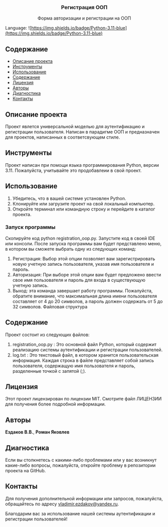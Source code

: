 <br/>
  <h3 align="center">Регистрация ООП</h3>

  <p align="center">
    Форма авторизации и регистрации на ООП
  </p>
</p>

Language: ![https://img.shields.io/badge/Python-3.11-blue](https://img.shields.io/badge/Python-3.11-blue)

## Содержание

* [Описание проекта](#Описание_проекта)
* [Инструменты](#Инструменты)
* [Использование](#Использование)
* [Содержание](#Содержание)
* [Лицензия](#Лицензия)
* [Авторы](#авторы)
* [Диагностика](#Диагностика)
* [Контакты](#Контакты)
  
## Описание проекта

Проект явлется универсальной моделью для аутентификацию и регистрации пользователя.
Написан в парадигме ООП и предназначен для проектов, написанных в соответсвующем стиле. 

## Инструменты

Проект написан при помощи языка программирования Python, версии 3.11.
Пожалуйста, учитывайте это продобавлеии в свой проект.

## Использование
1. Убедитесь, что в вашей системе установлен Python.
2. Клонируйте или загрузите проект на свой локальный компьютер.
3. Откройте терминал или командную строку и перейдите в каталог проекта.
### Запуск программы
Скопируйте код python registration_oop.py.
Запустите код в своей IDE или консоли.
После запуска программы вам будет представлено меню, в котором вы сможете выбрать одну из следующих команд:
1. Регистрация: Выбор этой опции позволяет вам зарегистрировать новую учетную запись пользователя, указав имя пользователя и пароль.
2. Авторизация: При выборе этой опции вам будет предложено ввести свое имя пользователя и пароль для входа в существующую учетную запись.
3. Выход: эта команда завершает работу программы.
Пожалуйста, обратите внимание, что максимальная длина имени пользователя составляет от 4 до 20 символов, а пароль должен содержать от 5 до 32 символов.
Файловая структура

## Содержание

Проект состоит из следующих файлов:
1. registration_oop.py : Это основной файл Python, который содержит реализацию системы аутентификации и регистрации пользователей.
2. log.txt : Это текстовый файл, в котором хранится пользовательская информация. Каждая строка в файле представляет собой запись пользователя, содержащую имя пользователя и пароль, разделенные точкой с запятой (;).

## Лицензия

Этот проект лицензирован по лицензии MIT. Смотрите файл ЛИЦЕНЗИИ для получения более подробной информации.

## Авторы

**Ездаков В.В.**, **Роман Яковлев** 

## Диагностика
Если вы столкнетесь с какими-либо проблемами или у вас возникнут какие-либо вопросы, пожалуйста, откройте проблему в репозитории проекта на GitHub.

## Контакты
Для получения дополнительной информации или запросов, пожалуйста, обращайтесь по адресу vladimir.ezdakov@yandex.ru.

Благодарим вас за использование нашей системы аутентификации и регистрации пользователей!
